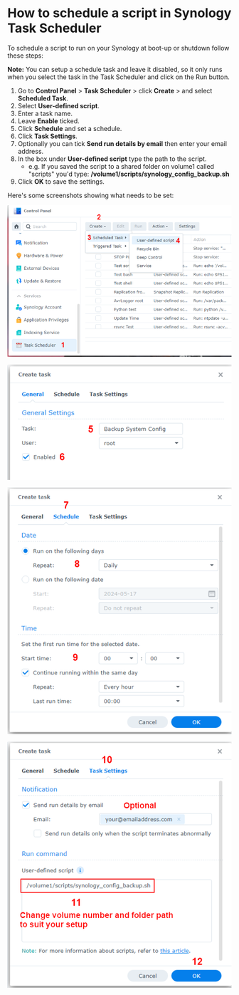 # How to schedule a script in Synology Task Scheduler

To schedule a script to run on your Synology at boot-up or shutdown follow these steps:

**Note:** You can setup a schedule task and leave it disabled, so it only runs when you select the task in the Task Scheduler and click on the Run button.

1. Go to **Control Panel** > **Task Scheduler** > click **Create** > and select **Scheduled Task**.
2. Select **User-defined script**.
3. Enter a task name.
4. Leave **Enable** ticked.
5. Click **Schedule** and set a schedule.
6. Click **Task Settings**.
7. Optionally you can tick **Send run details by email** then enter your email address.
8. In the box under **User-defined script** type the path to the script. 
    - e.g. If you saved the script to a shared folder on volume1 called "scripts" you'd type: **/volume1/scripts/synology_config_backup.sh**
9. Click **OK** to save the settings.

Here's some screenshots showing what needs to be set:

<p align="leftr"><img src="images/schedule1.png"></p>

<p align="leftr"><img src="images/schedule2.png"></p>

<p align="leftr"><img src="images/schedule3.png"></p>

<p align="leftr"><img src="images/schedule4.png"></p>
